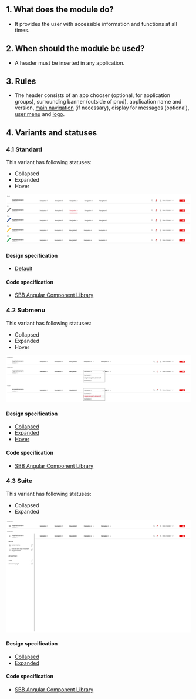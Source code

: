 ## 1. What does the module do?
* It provides the user with accessible information and functions at all times.


## 2. When should the module be used?
* A header must be inserted in any application.


## 3. Rules
* The header consists of an app chooser (optional, for application groups), surrounding banner (outside of prod), application name and version, [main navigation](https://digital.sbb.ch/de/webapps/modules/mainnavigation) (if necessary), display for messages (optional), [user menu](https://digital.sbb.ch/en/webapps/components/usermenu) and [logo](https://digital.sbb.ch/en/webapps/basics/brand).


## 4. Variants and statuses
### 4.1 Standard
This variant has following statuses:
* Collapsed
* Expanded
* Hover

![Image of the header module in the standard variant](https://raw.githubusercontent.com/sbb-design-systems/design-system-webapp-documentation/master/documentation/modules/header/images/Header_Default.png 'class: image')

#### Design specification
* [Default](https://www.sketch.com/s/58b25e4c-bf9c-4f74-973f-503538fcbea2/a/e0ldqj#Inspector)

#### Code specification
* [SBB Angular Component Library](https://angular.app.sbb.ch/angular/components/header-lean)

### 4.2 Submenu
This variant has following statuses:
* Collapsed
* Expanded
* Hover

![Image of the header module in the submenu variant](https://raw.githubusercontent.com/sbb-design-systems/design-system-webapp-documentation/master/documentation/modules/header/images/Header_Submenu.png 'class: image')

#### Design specification
* [Collapsed](https://www.sketch.com/s/58b25e4c-bf9c-4f74-973f-503538fcbea2/a/AOZRL4#Inspector)
* [Expanded](https://www.sketch.com/s/58b25e4c-bf9c-4f74-973f-503538fcbea2/a/kpKQMP#Inspector)
* [Hover](https://www.sketch.com/s/58b25e4c-bf9c-4f74-973f-503538fcbea2/a/owMDq3#Inspector)

#### Code specification
* [SBB Angular Component Library](https://angular.app.sbb.ch/angular/components/header-lean)

### 4.3 Suite
This variant has following statuses:
* Collapsed
* Expanded

![Image of the header module in the suite variant to navigate between applicaitons](https://raw.githubusercontent.com/sbb-design-systems/design-system-webapp-documentation/master/documentation/modules/header/images/Header_Suite.png 'class: image')

#### Design specification
* [Collapsed](https://www.sketch.com/s/271524a1-2f86-4c84-9491-671e5ccd927f/a/gkVMeJ#Inspector)
* [Expanded](https://www.sketch.com/s/271524a1-2f86-4c84-9491-671e5ccd927f/a/8jGL8O#Inspector)

#### Code specification
* [SBB Angular Component Library](https://angular.app.sbb.ch/angular/components/header-lean)